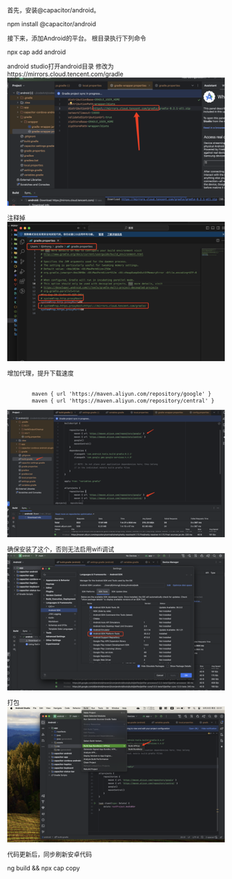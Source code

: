 首先，安装@capacitor/android。

npm install @capacitor/android

接下来，添加Android的平台。
根目录执行下列命令

npx cap add android

android studio打开android目录
修改为https\://mirrors.cloud.tencent.com/gradle
![alt text](image.png)

注释掉
![alt text](image-1.png)

增加代理，提升下载速度
```

        maven { url 'https://maven.aliyun.com/repository/google' }
        maven { url 'https://maven.aliyun.com/repository/central' }
```

![alt text](image-2.png)

确保安装了这个，否则无法启用wifi调试
![alt text](image-3.png)

打包
![alt text](image-4.png)

代码更新后，同步刷新安卓代码

ng build && npx cap copy